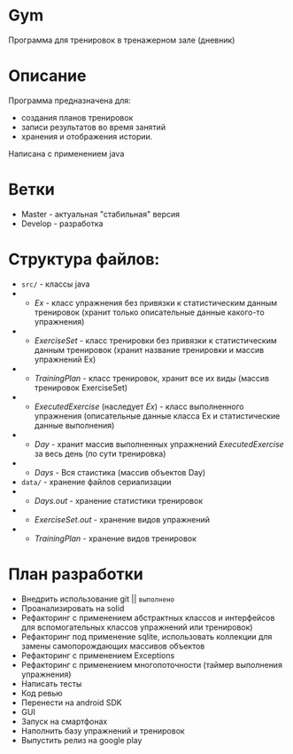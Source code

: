 # Gym
Программа для тренировок в тренажерном зале (дневник)

# Описание
Программа предназначена для:
- создания планов тренировок
- записи результатов во время занятий
- хранения и отображения истории. 

Написана с применением java

# Ветки
- Master - актуальная "стабильная" версия
- Develop - разработка

# Структура файлов:
- `src/` - классы java
- - _Ex_ - класс упражнения без привязки к статистическим данным тренировок 
(хранит только описательные данные какого-то упражнения) 
- - _ExerciseSet_ - класс тренировки без привязки к статистическим данным тренировок
(хранит название тренировки и массив упражнений Ex)
- - _TrainingPlan_ - класс тренировок, хранит все их виды (массив тренировок ExerciseSet)
- - _ExecutedExercise_ (наследует _Ex_) - класс выполненного упражнения (описательные данные класса Ex и статистические данные выполнения)
- - _Day_ - хранит массив выполненных упражнений _ExecutedExercise_ за весь день (по сути тренировка)
- - _Days_ - Вся стаистика (массив объектов Day)
- `data/` - хранение файлов сериализации
- - _Days.out_ - хранение статистики тренировок
- - _ExerciseSet.out_ - хранение видов упражнений
- - _TrainingPlan_ - хранение видов тренировок

# План разработки
- Внедрить использование git || `выполнено`
- Проанализировать на solid
- Рефакторинг с применением абстрактных классов и интерфейсов для вспомогательных классов упражнений или тренировок)
- Рефакторинг под применение sqlite, использовать коллекции для замены самопорождающих массивов объектов
- Рефакторинг с применением Exceptions
- Рефакторинг с применением многопоточности (таймер выполнения упражнения)
- Написать тесты
- Код ревью
- Перенести на android SDK
- GUI
- Запуск на смартфонах
- Наполнить базу упражнений и тренировок
- Выпустить релиз на google play

